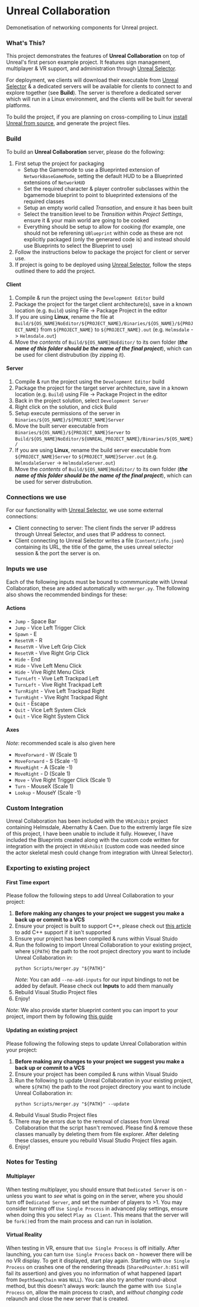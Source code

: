 # Unreal Collaboration
Demonetisation of networking components for Unreal project.

### What's This?
This project demonstrates the features of **Unreal Collaboration** on top of Unreal's first person example project. It features sign management, multiplayer & VR support, and administration through [Unreal Selector](https://gitlab.donald108.com/university/unreal-selector).

For deployment, we clients will download their executable from [Unreal Selector](https://gitlab.donald108.com/university/unreal-selector) & a dedicated servers will be available for clients to connect to and explore together (see **Build**).
The server is therefore a dedicated server which will run in a Linux environment, and the clients will be built for several platforms. 

To build the project, if you are planning on cross-compiling to Linux [install Unreal from source](https://docs.unrealengine.com/en-US/GettingStarted/DownloadingUnrealEngine/index.html), and generate the project files.

### Build
To build an **Unreal Collaboration** server, please do the following:
1. First setup the project for packaging
    * Setup the Gamemode to use a Blueprinted extension of `NetworkBaseGameMode`, setting the default HUD to be a Blueprinted extensions of `NetworkHUD`
    * Set the required character & player controller subclasses within the bgamemode blueprint to point to blueprinted extensions of the required classes
    * Setup an empty world called *Transation*, and ensure it has been built
    * Select the transition level to be *Transition* within *Project Settings*, ensure it & your main world are going to be cooked
    * Everything should be setup to allow for cooking (for example, one should not be referening `UBlueprint` within code as these are not explicitly packaged (only the generared code is) and instead should use Blueprints to select the Blueprint to use)
2. Follow the instructions below to package the project for client or server use.
3. If project is going to be deployed using [Unreal Selector](https://gitlab.donald108.com/university/unreal-selector), follow the steps outlined there to add the project.

#### Client
1. Compile & run the project using the `Development Editor` build
2. Package the project for the target client architecture(s), save in a known location (e.g. `Build`) using File -> Package Project in the editor
3. If you are using **Linux**, rename the file at `Build/${OS_NAME}NoEditor/${PROJECT_NAME}/Binaries/${OS_NAME}/${PROJECT_NAME}` from `${PROJECT_NAME}` to `${PROJECT_NAME}.out` (e.g. `Helmsdale` -> `Helmsdale.out`)
3. Move the *contents* of `Build/${OS_NAME}NoEditor/` to its own folder (***the name of this folder should be the name of the final project***), which can be used for client distrubution (by zipping it).

#### Server
1. Compile & run the project using the `Development Editor` build
2. Package the project for the target server architecture, save in a known location (e.g. `Build`) using File -> Package Project in the editor
3. Back in the project solution, select `Development Server`
4. Right click on the solution, and click Build
5. Setup execute permissions of the server in `Binaries/${OS_NAME}/${PROJECT_NAME}Server`
6. Move the built server executable from `Binaries/${OS_NAME}/${PROJECT_NAME}Server` to `Build/${OS_NAME}NoEditor/${UNREAL_PROJECT_NAME}/Binaries/${OS_NAME}/`
4. If you are using **Linux**, rename the build server executable from `${PROJECT_NAME}Server` to `${PROJECT_NAME}Server.out` (e.g. `HelmsdaleServer` -> `HelmsdaleServer.out`)
7. Move the *contents* of `Build/${OS_NAME}NoEditor/` to its own folder (***the name of this folder should be the name of the final project***), which can be used for server distrubution.

### Connections we use
For our functionality with [Unreal Selector](https://gitlab.donald108.com/university/unreal-selector), we use some external connections:
* Client connecting to server: The client finds the server IP address through Unreal Selector, and uses that IP address to connect.
* Client connecting to Unreal Selector writes a file (`Content/info.json`) containing its URL, the title of the game, the uses unreal selector session & the port the server is on.

### Inputs we use
Each of the following inputs must be bound to commmunicate with Unreal Collaboration, these are added automatically with `merger.py`. The following also shows the recommended bindings for these:

#### Actions
* `Jump` - Space Bar
* `Jump` - Vice Left Trigger Click
* `Spawn` - E
* `ResetVR` - R
* `ResetVR` - Vive Left Grip Click
* `ResetVR` - Vive Right Grip Click
* `Hide` - End
* `Hide` - Vive Left Menu Click
* `Hide` - Vive Right Menu Click
* `TurnLeft` - Vive Left Trackpad Left
* `TurnLeft` - Vive Right Trackpad Left
* `TurnRight` - Vive Left Trackpad Right
* `TurnRight` - Vive Right Trackpad Right
* `Quit` - Escape
* `Quit` - Vice Left System Click
* `Quit` - Vice Right System Click

#### Axes
*Note*: recommended scale is also given here
* `MoveForward` - W (Scale 1)
* `MoveForward` - S (Scale -1)
* `MoveRight` - A (Scale -1)
* `MoveRight` - D (Scale 1)
* `Move` - Vive Right Trigger Click (Scale 1)
* `Turn` - MouseX (Scale 1)
* `Lookup` - MouseY (Scale -1)

### Custom Integration
Unreal Collaboration has been included with the `VRExhibit` project containing Helmsdale, Abernathy & Caen. Due to the extremly large file size of this project, I have been unable to include it fully. However, I have included the Blueprints created along with the custom code written for integration with the project in `VRExhibit` (custom code was needed since the actor skeletal mesh could change from integration with Unreal Selector).

### Exporting to existing project
#### First Time export
Please follow the following steps to add Unreal Collaboration to your project:
1. **Before making any changes to your project we suggest you make a back up or commit to a VCS**
2. Ensure your project is built to support C++, please check out [this article](https://allarsblog.com/2015/11/05/converting-bp-project-to-cpp/) to add C++ support if it isn't supported
3. Ensure your project has been compiled & runs within Visual Stuido
4. Run the following to import Unreal Collaboration to your existing project, where `${PATH}` the path to the root project directory you want to include Unreal Collaboration in:
    ```
    python Scripts/merger.py "${PATH}"
    ```
    *Note*: You can add `--no-add-inputs` for our input bindings to not be added by default. Please check out **Inputs** to add them manually
5. Rebuild Visual Studio Project files
6. Enjoy!

*Note*: We also provide starter blueprint content you can import to your project, import them by following [this guide](https://www.ue4community.wiki/Legacy/Migrate_content_between_projects)

#### Updating an existing project
Please following the following steps to update Unreal Collaboration within your project:
1. **Before making any changes to your project we suggest you make a back up or commit to a VCS**
2. Ensure your project has been compiled & runs within Visual Stuido
3. Run the following to update Unreal Collaboration in your existing project, where `${PATH}` the path to the root project directory you want to include Unreal Collaboration in:
    ```
    python Scripts/merger.py "${PATH}" --update
    ```
4. Rebuild Visual Studio Project files
5. There may be errors due to the removal of classes from Unreal Collaboration that the script hasn't removed. Please find & remove these classes manually by deleting them from file explorer. After deleting these classes, ensure you rebuild Visual Studio Project files again.
6. Enjoy!

### Notes for Testing
#### Multiplayer
When testing multiplayer, you should ensure that `Dedicated Server` is on - unless you want to *see* what is going on in the server, where you should turn off `Dedicated Server`, and set the number of players to >1.
You may consider turning off `Use Single Process` in advanced play settings, ensure when doing this you select `Play as Client`. This means that the server will be `fork()`ed from the main process and can run in isolation.

#### Virtual Reality
When testing in VR, ensure that `Use Single Process` is off initially. After launching, you can turn `Use Single Process` back on - however there will be no VR display. To get it displayed, start play again.
Starting with `Use Single Process` on crashes one of the rendering threads (`SharedPointer.h:851` will fail its assertion) and gives you no information of what happened (apart from `DepthSwapChain` was `NULL`).
You can also try another round-about method, but this doesn't always work: launch the game with `Use Single Process` on, allow the main process to crash, and *without changing code* relaunch and close the new server that is created.